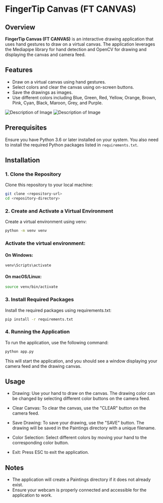 # FingerTip Canvas (FT CANVAS)

## Overview

**FingerTip Canvas (FT CANVAS)** is an interactive drawing application that uses hand gestures to draw on a virtual canvas. The application leverages the Mediapipe library for hand detection and OpenCV for drawing and displaying the canvas and camera feed.

## Features

- Draw on a virtual canvas using hand gestures.
- Select colors and clear the canvas using on-screen buttons.
- Save the drawings as images.
- Use different colors including Blue, Green, Red, Yellow, Orange, Brown, Pink, Cyan, Black, Maroon, Grey, and Purple.

![Description of Image](https://github.com/kushalgupta1203/FingerTip-Canvas/blob/main/Pictures/2.png)
![Description of Image](https://github.com/kushalgupta1203/FingerTip-Canvas/blob/main/Pictures/1.png)

## Prerequisites

Ensure you have Python 3.6 or later installed on your system. You also need to install the required Python packages listed in `requirements.txt`.

## Installation

### 1. Clone the Repository

Clone this repository to your local machine:

```bash
git clone <repository-url>
cd <repository-directory>
```

### 2. Create and Activate a Virtual Environment
Create a virtual environment using venv:

```bash
python -m venv venv
```

### Activate the virtual environment:

#### On Windows:

```bash
venv\Scripts\activate
```
#### On macOS/Linux:

```bash
source venv/bin/activate
```

### 3. Install Required Packages
Install the required packages using requirements.txt:

```bash
pip install -r requirements.txt
```
### 4. Running the Application
To run the application, use the following command:

```bash
python app.py
```
This will start the application, and you should see a window displaying your camera feed and the drawing canvas.

## Usage
- Drawing: Use your hand to draw on the canvas. The drawing color can be changed by selecting different color buttons on the camera feed.

- Clear Canvas: To clear the canvas, use the "CLEAR" button on the camera feed.

- Save Drawing: To save your drawing, use the "SAVE" button. The drawing will be saved in the Paintings directory with a unique filename.

- Color Selection: Select different colors by moving your hand to the corresponding color button.

- Exit: Press ESC to exit the application.

## Notes
- The application will create a Paintings directory if it does not already exist.
- Ensure your webcam is properly connected and accessible for the application to work.
